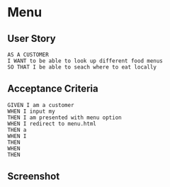 # Menu

## User Story

```
AS A CUSTOMER 
I WANT to be able to look up different food menus 
SO THAT I be able to seach where to eat locally 
```

## Acceptance Criteria

```
GIVEN I am a customer 
WHEN I input my 
THEN I am presented with menu option 
WHEN I redirect to menu.html
THEN a 
WHEN I 
THEN 
WHEN 
THEN 
```

## Screenshot
